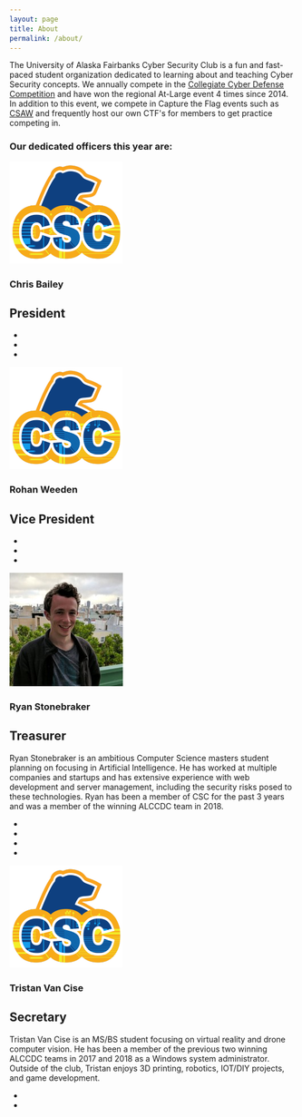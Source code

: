 ```yaml
---
layout: page
title: About
permalink: /about/
---
```


The University of Alaska Fairbanks Cyber Security Club is a fun and fast-paced student organization dedicated to learning about and teaching Cyber Security concepts. We annually compete in the [Collegiate Cyber Defense Competition](https://www.nationalccdc.org/) and have won the regional At-Large event 4 times since 2014. In addition to this event, we compete in Capture the Flag events such as [CSAW](https://ctf.csaw.io/) and frequently host our own CTF's for members to get practice competing in.

### Our dedicated officers this year are:

<section class="officer">
  <img src="/assets/img/uafcsc-notext.png">
  <section class="info">
    <h1>Chris Bailey</h1>
    <h2>President</h2>
    <p></p>
    <ul class="social-media">
    <li><a href="mailto:chris@chrisbailey.io" target="_blank" rel="noopener"><i class="fas fa-envelope"></i></a></li>
      <li><a href="https://github.com/FineTralfazz" target="_blank" rel="noopener"><i class="fab fa-github"></i></a></li>
      <li><a href="https://chrisbailey.io/" target="_blank" rel="noopener"><i class="fas fa-laptop"></i></a></li>
    </ul>
  </section>
</section>

<section class="officer">
  <img src="/assets/img/uafcsc-notext.png">
  <section class="info">
    <h1>Rohan Weeden</h1>
    <h2>Vice President</h2>
    <p></p>
    <ul class="social-media">
      <li><a href="mailto:reweeden@alaska.edu" target="_blank" rel="noopener"><i class="fas fa-envelope"></i></a></li>
      <li><a href="https://github.com/Askaholic" target="_blank" rel="noopener"><i class="fab fa-github"></i></a></li>
      <li><a href="https://rohanweeden.com" target="_blank" rel="noopener"><i class="fas fa-laptop"></i></a></li>
    </ul>
  </section>
</section>

<section class="officer">
  <img src="/assets/img/officers/ryanstonebraker.jpg">
  <section class="info">
    <h1>Ryan Stonebraker</h1>
    <h2>Treasurer</h2>
    <p>Ryan Stonebraker is an ambitious Computer Science masters student planning on focusing in Artificial Intelligence. He has worked at multiple companies and startups and has extensive experience with web development and server management, including the security risks posed to these technologies. Ryan has been a member of CSC for the past 3 years and was a member of the winning ALCCDC team in 2018.</p>
    <ul class="social-media">
      <li><a href="mailto:rastonebraker@alaska.edu" target="_blank"><i class="fas fa-envelope"></i></a></li>
      <li><a href="https://github.com/RyanStonebraker" target="_blank" rel="noopener"><i class="fab fa-github"></i></a></li>
      <li><a href="https://linkedin.com/in/ryanstonebraker" target="_blank" rel="noopener"><i class="fab fa-linkedin"></i></a></li>
      <li><a href="https://ryanstonebraker.com" target="_blank" rel="noopener"><i class="fas fa-laptop"></i></a></li>
    </ul>
  </section>
</section>

<section class="officer">
  <img src="/assets/img/uafcsc-notext.png">
  <section class="info">
    <h1>Tristan Van Cise</h1>
    <h2>Secretary</h2>
    <p>Tristan Van Cise is an MS/BS student focusing on virtual reality and drone computer vision. He has been a member of the previous two winning ALCCDC teams in 2017 and 2018 as a Windows system administrator. Outside of the club, Tristan enjoys 3D printing, robotics, IOT/DIY projects, and game development.</p>
    <ul class="social-media">
      <li><a href="mailto:tvancise@alaska.edu" target="_blank" rel="noopener"><i class="fas fa-envelope"></i></a></li>
      <li><a href="https://github.com/Grubbly" target="_blank" rel="noopener"><i class="fab fa-github"></i></a></li>
    </ul>
  </section>
</section>
